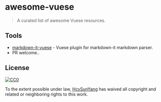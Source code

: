 # awesome-vuese

> A curated list of awesome Vuese resources.

## Tools

- [markdown-it-vuese](https://github.com/BuptStEve/markdown-it-vuese) - Vuese plugin for markdown-it markdown parser.
- PR welcome..

## License

[![CC0](http://mirrors.creativecommons.org/presskit/buttons/88x31/svg/cc-zero.svg)](https://creativecommons.org/publicdomain/zero/1.0/)

To the extent possible under law, [HcySunYang](http://hcysun.me/homepage/) has waived all copyright and related or neighboring rights to this work.